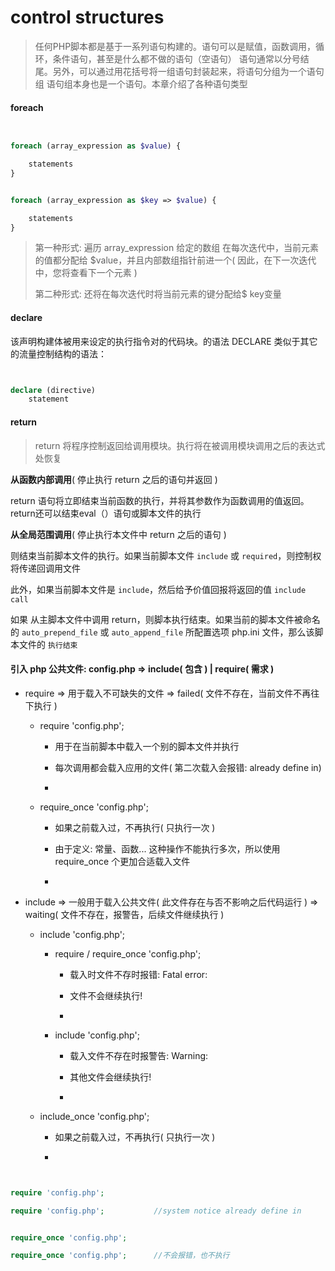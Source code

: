 # control structures

> 任何PHP脚本都是基于一系列语句构建的。语句可以是赋值，函数调用，循环，条件语句，甚至是什么都不做的语句（空语句）
> 语句通常以分号结尾。另外，可以通过用花括号将一组语句封装起来，将语句分组为一个语句组
> 语句组本身也是一个语句。本章介绍了各种语句类型


#### foreach

``` php


foreach (array_expression as $value) {

    statements
}


foreach (array_expression as $key => $value) {

    statements
} 


```

> 第一种形式: 遍历 array_expression 给定的数组
> 在每次迭代中，当前元素的值都分配给 $value，并且内部数组指针前进一个( 因此，在下一次迭代中，您将查看下一个元素 )
>   
> 第二种形式: 还将在每次迭代时将当前元素的键分配给$ key变量


#### declare

该声明构建体被用来设定的执行指令对的代码块。的语法 DECLARE 类似于其它的流量控制结构的语法：

``` php


declare (directive)
    statement


```


#### return

> return 将程序控制返回给调用模块。执行将在被调用模块调用之后的表达式处恢复

__从函数内部调用__( 停止执行 return 之后的语句并返回 )

return 语句将立即结束当前函数的执行，并将其参数作为函数调用的值返回。return还可以结束eval（）语句或脚本文件的执行

__从全局范围调用__( 停止执行本文件中 return 之后的语句 )

则结束当前脚本文件的执行。如果当前脚本文件 `include` 或 `required`，则控制权将传递回调用文件

此外，如果当前脚本文件是 `include`，然后给予价值回报将返回的值 `include call`

如果 从主脚本文件中调用 return，则脚本执行结束。如果当前的脚本文件被命名的 `auto_prepend_file` 或 `auto_append_file` 所配置选项 php.ini 文件，那么该脚本文件的 `执行结束`


#### 引入 php 公共文件: config.php => include( 包含 ) | require( 需求 )

* require => 用于载入不可缺失的文件 => failed( 文件不存在，当前文件不再往下执行 )
    
    * require 'config.php';
            
        * 用于在当前脚本中载入一个别的脚本文件并执行
        
        * 每次调用都会载入应用的文件( 第二次载入会报错: already define in)
        
        *

    * require_once 'config.php';
                
        * 如果之前载入过，不再执行( 只执行一次 )
        
        * 由于定义: 常量、函数... 这种操作不能执行多次，所以使用 require_once 个更加合适载入文件
    
        * 

* include => 一般用于载入公共文件( 此文件存在与否不影响之后代码运行 ) => waiting( 文件不存在，报警告，后续文件继续执行 )
    
    * include 'config.php';
    
        * require / require_once 'config.php'; 
        
            * 载入时文件不存时报错: Fatal error:
            
            * 文件不会继续执行!
            
            * 
    
        * include 'config.php';
    
            * 载入文件不存在时报警告: Warning:
            
            * 其他文件会继续执行!
    
            * 
            
    * include_once 'config.php';
    
        * 如果之前载入过，不再执行( 只执行一次 )

        *

``` php


require 'config.php';

require 'config.php';           //system notice already define in


require_once 'config.php'; 

require_once 'config.php';      //不会报错，也不执行


```

























































